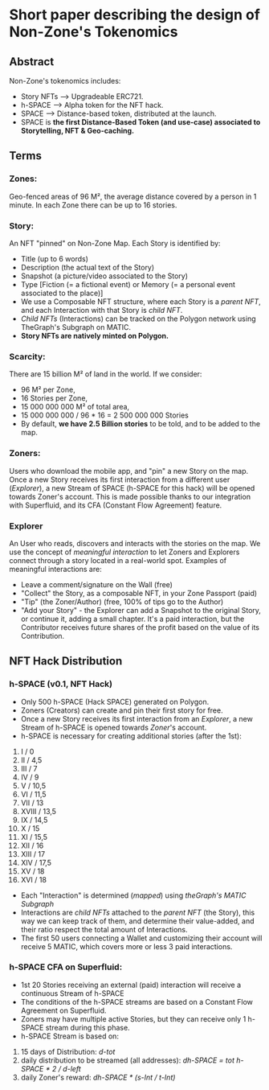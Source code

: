 # Short paper describing the design of Non-Zone's Tokenomics

## Abstract
Non-Zone's tokenomics includes:
- Story NFTs --> Upgradeable ERC721.
- h-SPACE --> Alpha token for the NFT hack.
- SPACE --> Distance-based token, distributed at the launch.
- SPACE is **the first Distance-Based Token (and use-case) associated to Storytelling, NFT & Geo-caching.**

## Terms
### Zones:
Geo-fenced areas of 96 M², the average distance covered by a person in 1 minute.
In each Zone there can be up to 16 stories.

### Story:
An NFT "pinned" on Non-Zone Map. Each Story is identified by:
- Title (up to 6 words)
- Description (the actual text of the Story)
- Snapshot (a picture/video associated to the Story)
- Type [Fiction (= a fictional event) or Memory (= a personal event associated to the place)]
- We use a Composable NFT structure, where each Story is a _parent NFT_, and each Interaction with that Story is _child NFT_. 
- _Child NFTs_ (Interactions) can be tracked on the Polygon network using TheGraph's Subgraph on MATIC.
- **Story NFTs are natively minted on Polygon.**

### Scarcity:
There are 15 billion M² of land in the world. If we consider: 
- 96 M² per Zone,
- 16 Stories per Zone,
- 15 000 000 000 M² of total area,
- 15 000 000 000 / 96 * 16 = 2 500 000 000 Stories
- By default, **we have 2.5 Billion stories** to be told, and to be added to the map.

### Zoners: 
Users who download the mobile app, and "pin" a new Story on the map.
Once a new Story receives its first interaction from a different user (_Explorer_),
a new Stream of SPACE (h-SPACE for this hack) will be opened towards Zoner's account.
This is made possible thanks to our integration with Superfluid, and its CFA (Constant Flow Agreement) feature.

### Explorer 
An User who reads, discovers and interacts with the stories on the map. 
We use the concept of _meaningful interaction_ to let Zoners and Explorers connect through a story located in a real-world spot. 
Examples of meaningful interactions are:
- Leave a comment/signature on the Wall (free)
- "Collect" the Story, as a composable NFT, in your Zone Passport (paid)
- "Tip" (the Zoner/Author) (free, 100% of tips go to the Author)
- "Add your Story" - the Explorer can add a Snapshot to the original Story, or continue it, adding a small chapter. 
It's a paid interaction, but the Contributor receives future shares of the profit based on the value of its Contribution.

## NFT Hack Distribution 
### h-SPACE (v0.1, NFT Hack)
- Only 500 h-SPACE (Hack SPACE) generated on Polygon.
- Zoners (Creators) can create and pin their first story for free.
- Once a new Story receives its first interaction from an _Explorer_,
a new Stream of h-SPACE is opened towards _Zoner_'s account.
- h-SPACE is necessary for creating additional stories (after the 1st):
1. I / 0
2. II / 4,5
3. III / 7
4. IV / 9
5. V / 10,5
6. VI / 11,5
7. VII / 13
8. XVIII / 13,5
9. IX / 14,5
10. X / 15
11. XI / 15,5
12. XII / 16
13. XIII / 17
14. XIV / 17,5
15. XV / 18
16. XVI / 18
- Each "Interaction" is determined (_mapped_) using *theGraph's MATIC Subgraph*
- Interactions are _child NFTs_ attached to the _parent NFT_ (the Story), this way we can keep track of them, and determine their value-added, and their ratio respect the total amount of Interactions.
- The first 50 users connecting a Wallet and customizing their account will receive 5 MATIC, which covers more or less 3 paid interactions.

### h-SPACE CFA on Superfluid:
- 1st 20 Stories receiving an external (paid) interaction will receive a continuous Stream of h-SPACE
- The conditions of the h-SPACE streams are based on a Constant Flow Agreement on Superfluid.
- Zoners may have multiple active Stories, but they can receive only 1 h-SPACE stream during this phase.
- h-SPACE Stream is based on:
1. 15 days of Distribution: _d-tot_
2. daily distribution to be streamed (all addresses): _dh-SPACE = tot h-SPACE * 2 / d-left_
3. daily Zoner's reward: _dh-SPACE * (s-Int / t-Int)_
